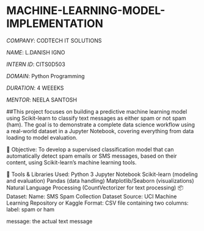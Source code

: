 # MACHINE-LEARNING-MODEL-IMPLEMENTATION  
*COMPANY*: CODTECH IT SOLUTIONS

*NAME*: L.DANISH IGNO

*INTERN ID*: CITS0D503

*DOMAIN*:  Python Programming

*DURATION*: 4 WEEEKS

*MENTOR*: NEELA SANTOSH

##This project focuses on building a predictive machine learning model using Scikit-learn to classify text messages as either spam or not spam (ham). The goal is to demonstrate a complete data science workflow using a real-world dataset in a Jupyter Notebook, covering everything from data loading to model evaluation.

🎯 Objective:
To develop a supervised classification model that can automatically detect spam emails or SMS messages, based on their content, using Scikit-learn’s machine learning tools.

🧰 Tools & Libraries Used:
Python 3
Jupyter Notebook
Scikit-learn (modeling and evaluation)
Pandas (data handling)
Matplotlib/Seaborn (visualizations)
Natural Language Processing (CountVectorizer for text processing)
📦 Dataset:
Name: SMS Spam Collection Dataset
Source: UCI Machine Learning Repository or Kaggle
Format: CSV file containing two columns:
label: spam or ham

message: the actual text message

